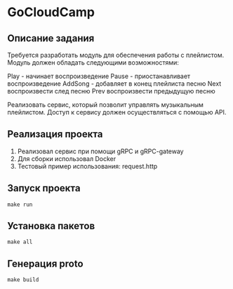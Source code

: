 # GoCloudCamp

## Описание задания

Требуется разработать модуль для обеспечения работы с плейлистом. Модуль должен обладать следующими возможностями:

Play - начинает воспроизведение
Pause - приостанавливает воспроизведение
AddSong - добавляет в конец плейлиста песню
Next воспроизвести след песню
Prev воспроизвести предыдущую песню

Реализовать сервис, который позволит управлять музыкальным плейлистом. Доступ к сервису должен осуществляться с помощью API.

## Реализация проекта

1. Реализовал сервис при помощи gRPC и gRPC-gateway
2. Для сборки использовал Docker
3. Тестовый пример использования: request.http

## Запуск проекта

<pre><code>make run</code></pre>

## Установка пакетов

<pre><code>make all</code></pre>

## Генерация proto

<pre><code>make build</code></pre>
